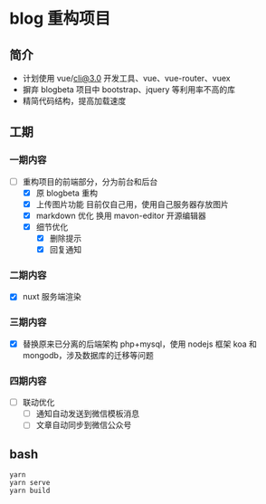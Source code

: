 # blog 重构项目

## 简介

-   计划使用 vue/cli@3.0 开发工具、vue、vue-router、vuex
-   摒弃 blogbeta 项目中 bootstrap、jquery 等利用率不高的库
-   精简代码结构，提高加载速度

## 工期

### 一期内容

-   [ ] 重构项目的前端部分，分为前台和后台
    -   [x] 原 blogbeta 重构
    -   [x] 上传图片功能
            目前仅自己用，使用自己服务器存放图片
    -   [x] markdown 优化
            换用 mavon-editor 开源编辑器
    -   [x] 细节优化
        -   [x] 删除提示
        -   [x] 回复通知

### 二期内容

-   [x] nuxt 服务端渲染

### 三期内容

-   [x] 替换原来已分离的后端架构 php+mysql，使用 nodejs 框架 koa 和 mongodb，涉及数据库的迁移等问题

### 四期内容

-   [ ] 联动优化
    -   [ ] 通知自动发送到微信模板消息
    -   [ ] 文章自动同步到微信公众号

## bash

```
yarn
yarn serve
yarn build
```
